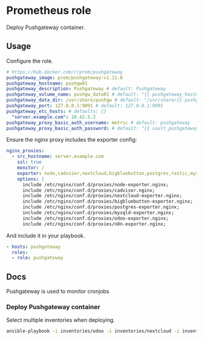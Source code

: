 # Prometheus role

Deploy Pushgateway container.

## Usage

Configure the role.

```yml
# https://hub.docker.com/r/prom/pushgateway
pushgateway_image: prom/pushgateway:v1.11.0
pushgateway_hostname: pushgw01
pushgateway_description: Pushgateway # default: Pushgateway
pushgateway_volume_name: pushgw_data01 # default: "{{ pushgateway_hostname }}"
pushgateway_data_dir: /usr/share/pushgw # default: "/usr/share/{{ pushgateway_hostname }}"
pushgateway_port: 127.0.0.1:9091 # default: 127.0.0.1:9091
pushgateway_etc_hosts: # defaults: {}
  "server.example.com": 10.42.5.2
pushgateway_proxy_basic_auth_username: metric # default: pushgateway
pushgateway_proxy_basic_auth_password: # default: "{{ vault_pushgateway_proxy_basic_auth_password }}"
```

Ensure the nginx proxy includes the exporter config:

```yml
nginx_proxies:
  - src_hostname: server.example.com
    ssl: true
    monitor: /
    exporter: node,cadvsior,nextcloud,bigbluebutton,postgres,restic,mysqld,odoo
    options: |
      include /etc/nginx/conf.d/proxies/node-exporter.nginx;
      include /etc/nginx/conf.d/proxies/cadvisor.nginx;
      include /etc/nginx/conf.d/proxies/nextcloud-exporter.nginx;
      include /etc/nginx/conf.d/proxies/bigbluebutton-exporter.nginx;
      include /etc/nginx/conf.d/proxies/postgres-exporter.nginx;
      include /etc/nginx/conf.d/proxies/mysqld-exporter.nginx;
      include /etc/nginx/conf.d/proxies/odoo-exporter.nginx;
      include /etc/nginx/conf.d/proxies/n8n-exporter.nginx;
```


And include it in your playbook.

```yml
- hosts: pushgateway
  roles:
  - role: pushgateway
```

## Docs

Pushgateway is used to monitor cronjobs

### Deploy Pushgateway container

Select multiple inventories when deploying.

```bash
ansible-playbook -i inventories/odoo -i inventories/nextcloud -i inventories/setup plays/setup.yml -l pushgateway -t pushgateway
```
